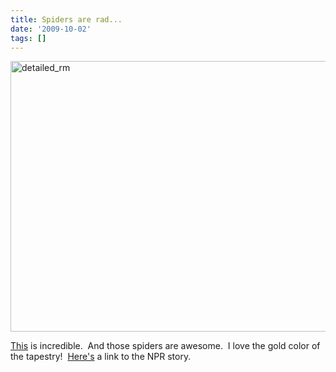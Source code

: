 ```yaml
---
title: Spiders are rad...
date: '2009-10-02'
tags: []
---
```


<a href="http://www.amnh.org/exhibitions/spidersilk/?src=e_h"><img class="alignnone size-full wp-image-76" title="detailed_rm" src="http://www.fayecheadle.com/wp-content/uploads/2009/10/detailed_rm.jpg" alt="detailed_rm" width="652" height="433" /></a>

<a href="http://www.amnh.org/exhibitions/spidersilk/?src=e_h">This</a> is incredible.  And those spiders are awesome.  I love the gold color of the tapestry!  <a href="http://www.npr.org/templates/story/story.php?storyId=113223398">Here's</a> a link to the NPR story.
